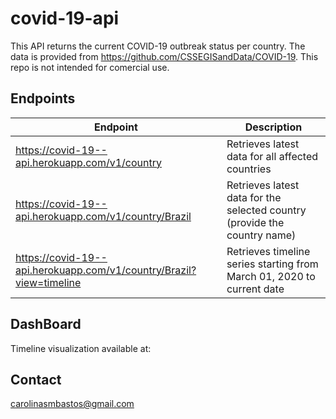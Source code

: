 # covid-19-api

This API returns the current COVID-19 outbreak status per country.
The data is provided from https://github.com/CSSEGISandData/COVID-19. 
This repo is not intended for comercial use.

## Endpoints

| Endpoint  | Description |
| ------------- | ------------- |
| https://covid-19--api.herokuapp.com/v1/country  | Retrieves latest data for all affected countries  |
| https://covid-19--api.herokuapp.com/v1/country/Brazil  | Retrieves latest data for the selected country (provide the country name) |
| https://covid-19--api.herokuapp.com/v1/country/Brazil?view=timeline  | Retrieves timeline series starting from March 01, 2020 to current date  |



## DashBoard

Timeline visualization available at:


## Contact

carolinasmbastos@gmail.com
